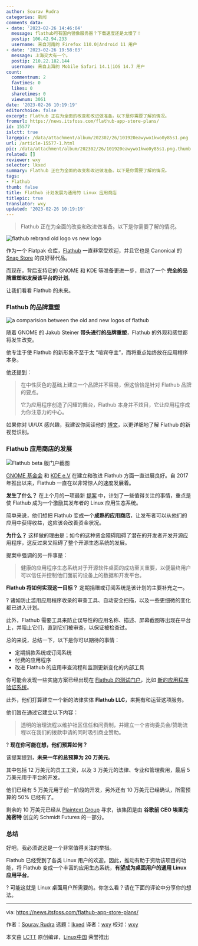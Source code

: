 ```yaml
---
author: Sourav Rudra
categories: 新闻
comments_data:
- date: '2023-02-26 14:46:04'
  message: flathub可有国内镜像服务器？下载速度还是太慢了！
  postip: 106.42.94.233
  username: 来自河南的 Firefox 110.0|Android 11 用户
- date: '2023-02-26 19:58:03'
  message: 上海交大有一个。
  postip: 210.22.182.144
  username: 来自上海的 Mobile Safari 14.1|iOS 14.7 用户
count:
  commentnum: 2
  favtimes: 0
  likes: 0
  sharetimes: 0
  viewnum: 3061
date: '2023-02-26 10:19:19'
editorchoice: false
excerpt: Flathub 正在为全面的改变和改进做准备。以下是你需要了解的情况。
fromurl: https://news.itsfoss.com/flathub-app-store-plans/
id: 15577
islctt: true
largepic: /data/attachment/album/202302/26/101920eawywo1kwo0y85s1.png
url: /article-15577-1.html
pic: /data/attachment/album/202302/26/101920eawywo1kwo0y85s1.png.thumb.jpg
related: []
reviewer: wxy
selector: lkxed
summary: Flathub 正在为全面的改变和改进做准备。以下是你需要了解的情况。
tags:
- Flathub
thumb: false
title: Flathub 计划发展为通用的 Linux 应用商店
titlepic: true
translator: wxy
updated: '2023-02-26 10:19:19'
---
```



> 
> Flathub 正在为全面的改变和改进做准备。以下是你需要了解的情况。
> 
> 
> 


![flathub rebrand old logo vs new logo](/data/attachment/album/202302/26/101920eawywo1kwo0y85s1.png)


作为一个 Flatpak 仓库，[Flathub](https://flathub.org) 一直非常受欢迎，并且它也是 Canonical 的 [Snap Store](https://snapcraft.io/store) 的良好替代品。


而现在，背后支持它的 GNOME 和 KDE 等准备更进一步，启动了一个 **完全的品牌重塑和发展该平台的计划**。


让我们看看 Flathub 的未来。


### Flathub 的品牌重塑


![a comparision between the old and new logos of flathub](/data/attachment/album/202302/26/101920l1i1wufwuq6suu6s.jpg)


随着 GNOME 的 Jakub Steiner **带头进行的品牌重塑**，Flathub 的外观和感觉都将发生改变。


他专注于使 Flathub 的新形象不至于太 “喧宾夺主”，而将重点始终放在应用程序本身。


他还提到：



> 
> 在中性灰色的基础上建立一个品牌并不容易，但这恰恰是针对 Flathub 品牌的要点。
> 
> 
> 它为应用程序创造了闪耀的舞台，Flathub 本身并不炫目，它让应用程序成为你注意力的中心。
> 
> 
> 


如果你对 UI/UX 感兴趣，我建议你阅读他的 [博文](https://blog.jimmac.eu/2023/flathub-brand-refresh/)，以更详细地了解 Flathub 的新视觉识别。


### Flathub 应用商店的发展


![Flathub beta 版门户截图](/data/attachment/album/202302/26/101920mgq577qyye5qqq4b.jpg)


[GNOME 基金会](https://foundation.gnome.org) 和 [KDE e.V](https://ev.kde.org) 在建立和改进 Flathub 方面一直进展良好。自 2017 年推出以来，Flathub 一直在以非常惊人的速度发展着。


**发生了什么？** 在上个月的一项最新 [提案](https://github.com/PlaintextGroup/oss-virtual-incubator/blob/main/proposals/flathub-linux-app-store.md) 中，计划了一些值得关注的事情，重点是使 Flathub 成为一个激励其发布者的 Linux 应用生态系统。


简单来说，他们想把 Flathub 变成一个**成熟的应用商店**，让发布者可以从他们的应用中获得收益，这应该会改善资金状况。


**为什么？** 这样做的理由是；如今的这种资金障碍阻碍了潜在的开发者开发开源应用程序，这反过来又阻碍了整个开源生态系统的发展。


提案中强调的另一件事是：



> 
> 健康的应用程序生态系统对于开源软件桌面的成功至关重要，以便最终用户可以信任并控制他们面前的设备上的数据和开发平台。
> 
> 
> 


**Flathub 将如何实现这一目标？** 定期捐赠或订阅系统是该计划的主要补充之一。


?️ 诸如防止滥用应用程序收录的审查工具、自动安全扫描，以及一些更细微的变化都已进入计划。


此外，Flathub 需要工具来防止误导性的应用名称、描述、屏幕截图等出现在平台上，并阻止它们，直到它们被审查，以保证被检查过。


总的来说，总结一下，以下是你可以期待的事情：


* 定期捐款系统或订阅系统
* 付费的应用程序
* 改进 Flathub 的应用审查流程和监测更新变化的内部工具


你可能会发现一些实施方案已经出现在 [Flathub 的测试门户](https://beta.flathub.org/en-GB)，比如 [新的应用程序验证系统](https://news.itsfoss.com/verified-flatpak-apps/)。


此外，他们打算建立一个新的法律实体 **Flathub LLC**，来拥有和运营这项服务。


他们旨在通过它建立以下内容：



> 
> 透明的治理流程以维护社区信任和问责制，并建立一个咨询委员会/赞助流程以在我们的拨款申请的同时吸引商业赞助。
> 
> 
> 


? **现在你可能在想，他们预算如何？**


该提案提到，**未来一年的总预算为 20 万美元**。


其中包括 12 万美元的员工工资，以及 3 万美元的法律、专业和管理费用，最后 5 万美元用于平台的开发。


他们已经有 5 万美元用于前一阶段的开发，另外还有 10 万美元已经确认，所需预算的 50% 已经有了。


剩余的 10 万美元已经从 [Plaintext Group](https://www.plaintextgroup.com) 寻求，该集团是由 **谷歌前 CEO 埃里克·施密特** 创立的 Schmidt Futures 的一部分。


### 总结


好吧，我必须说这是一个非常值得关注的举措。


Flathub 已经受到了各类 Linux 用户的欢迎。因此，推动有助于资助该项目的功能，将 Flathub 变成一个丰富的应用生态系统，**有望成为桌面用户的通用 Linux 应用平台**。


? 可能这就是 Linux 桌面用户所需要的。你怎么看？请在下面的评论中分享你的想法。




---


via: <https://news.itsfoss.com/flathub-app-store-plans/>


作者：[Sourav Rudra](https://news.itsfoss.com/author/sourav/) 选题：[lkxed](https://github.com/lkxed/) 译者：[wxy](https://github.com/wxy) 校对：[wxy](https://github.com/wxy)


本文由 [LCTT](https://github.com/LCTT/TranslateProject) 原创编译，[Linux中国](https://linux.cn/) 荣誉推出